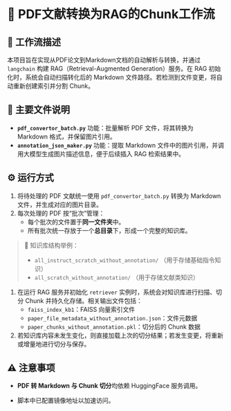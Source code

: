 # 📄 PDF文献转换为RAG的Chunk工作流

## 📌 工作流描述

本项目旨在实现从PDF论文到Markdown文档的自动解析与转换，并通过 `langchain` 构建 RAG（Retrieval-Augmented Generation）服务。在 RAG 初始化时，系统会自动扫描转化后的 Markdown 文件路径。若检测到文件变更，将自动重新创建索引并分割 Chunk。

## 🧾 主要文件说明

- **`pdf_convertor_batch.py`**
   功能：批量解析 PDF 文件，将其转换为 Markdown 格式，并保留图片引用。
- **`annotation_json_maker.py`**
   功能：提取 Markdown 文件中的图片引用，并调用大模型生成图片描述信息，便于后续插入 RAG 检索结果中。

## ⚙️ 运行方式

1. 将待处理的 PDF 文献统一使用 `pdf_convertor_batch.py` 转换为 Markdown 文件，并生成对应的图片目录。
2. 每次处理的 PDF 按“批次”管理：
   - 每个批次的文件置于**同一文件夹**中。
   - 所有批次统一存放于一个**总目录**下，形成一个完整的知识库。

> 📁 知识库结构举例：
>
> - `all_instruct_scratch_without_annotation/` （用于存储基础指令知识）
> - `all_scratch_without_annotation/` （用于存储文献类知识）

1. 在运行 RAG 服务并初始化 `retriever` 实例时，系统会对知识库进行扫描、切分 Chunk 并持久化存储。相关输出文件包括：
   - `faiss_index_kb1`：FAISS 向量索引文件
   - `paper_file_metadata_without_annotation.json`：文件元数据
   - `paper_chunks_without_annotation.pkl`：切分后的 Chunk 数据
2. 若知识库内容未发生变化，则直接加载上次的切分结果；若发生变更，将重新或增量地进行切分与保存。

## ⚠️ 注意事项

- **PDF 转 Markdown 与 Chunk 切分**均依赖 HuggingFace 服务调用。

- 脚本中已配置镜像地址以加速访问。

  
